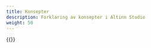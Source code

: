 ```yaml
---
title: Konsepter
description: Forklaring av konsepter i Altinn Studio
weight: 50
---
```


{{<children />}}

